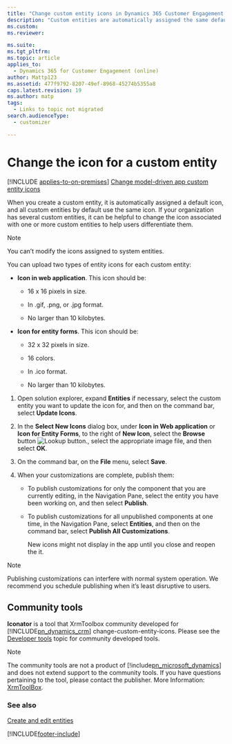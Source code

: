 ```yaml
---
title: "Change custom entity icons in Dynamics 365 Customer Engagement (on-premises)"
description: "Custom entities are automatically assigned the same default icon. To help users differentiate between entities, follow these steps to change the icons."
ms.custom: 
ms.reviewer: 

ms.suite: 
ms.tgt_pltfrm: 
ms.topic: article
applies_to: 
  - Dynamics 365 for Customer Engagement (online)
author: Mattp123
ms.assetid: 477f9792-8207-49ef-8968-45274b5355a8
caps.latest.revision: 19
ms.author: matp
tags: 
  - Links to topic not migrated
search.audienceType: 
  - customizer

---
```

# Change the icon for a custom entity

[!INCLUDE [applies-to-on-premises](../includes/applies-to-on-premises.md)] [Change model-driven app custom entity icons](/powerapps/maker/model-driven-apps/change-custom-entity-icons)

When you create a custom entity, it is automatically assigned a default icon, and all custom entities by default use the same icon. If your organization has several custom entities, it can be helpful to change the icon associated with one or more custom entities to help users differentiate them.  
  
> [!NOTE]
>  You can’t modify the icons assigned to system entities.  
  
 You can upload two types of entity icons for each custom entity:  
  
- **Icon in web application**. This icon should be:  
  
    -   16 x 16 pixels in size.  
  
    -   In .gif, .png, or .jpg format.  
  
    -   No larger than 10 kilobytes.  
  
- **Icon for entity forms**. This icon should be:  
  
    -   32 x 32 pixels in size.  
  
    -   16 colors.  
  
    -   In .ico format.  
  
    -   No larger than 10 kilobytes.  
  
  
1. Open solution explorer, expand **Entities** if necessary, select the custom entity you want to update the icon for, and then on the command bar, select **Update Icons**.  
  
2. In the **Select New Icons** dialog box, under **Icon in Web application** or **Icon for Entity Forms**, to the right of **New Icon**, select the **Browse** button ![Lookup button.](../customize/media/lookup-button-4.gif "Lookup button"), select the appropriate image file, and then select **OK**.  
  
3. On the command bar, on the **File** menu, select **Save**.  
  
4. When your customizations are complete, publish them:  
  
   - To publish customizations for only the component that you are currently editing, in the Navigation Pane, select the entity you have been working on, and then select **Publish**.  
  
   - To publish customizations for all unpublished components at one time, in the Navigation Pane, select **Entities**, and then on the command bar, select **Publish All Customizations**.  
  
     New icons might not display in the app until you close and reopen the it.  
  
> [!NOTE]
>  Publishing customizations can interfere with normal system operation. We recommend you schedule publishing when it’s least disruptive to users.  
  
## Community tools

**Iconator** is a tool that XrmToolbox community developed for [!INCLUDE[pn_dynamics_crm](../includes/pn-dynamics-crm.md)] change-custom-entity-icons. Please see the [Developer tools](../developer/developer-tools.md) topic for community developed tools.

> [!NOTE]
> The community tools are not a product of [!include[pn_microsoft_dynamics](../includes/pn-microsoft-dynamics.md)] and does not extend support to the community tools. 
> If you have questions pertaining to the tool, please contact the publisher. More Information: [XrmToolBox](https://www.xrmtoolbox.com).

### See also  
 [Create and edit entities](../customize/create-edit-entities.md)


[!INCLUDE[footer-include](../../../includes/footer-banner.md)]
